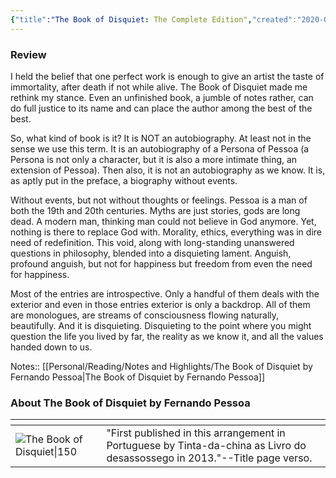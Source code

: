 ```yaml
---
{"title":"The Book of Disquiet: The Complete Edition","created":"2020-03-04T00:00:00+06:00","updated":"2023-01-08T19:39:40+06:00","read_at":["2022-06-28T00:00:00+06:00"],"read_count":1,"authors":["Fernando Pessoa"],"status":"Read","rating":5,"reviewed":true,"dg-publish":true,"cover":"https://images-na.ssl-images-amazon.com/images/S/compressed.photo.goodreads.com/books/1591219012i/40881621.jpg","dg-metatags":{"og:image":"https://images-na.ssl-images-amazon.com/images/S/compressed.photo.goodreads.com/books/1591219012i/40881621.jpg"},"permalink":"/personal/reading/books/read/the-book-of-disquiet-the-complete-edition-by-fernando-pessoa/","dgPassFrontmatter":true}
---
```


### Review
I held the belief that one perfect work is enough to give an artist the taste of immortality, after death if not while alive. The Book of Disquiet made me rethink my stance. Even an unfinished book, a jumble of notes rather, can do full justice to its name and can place the author among the best of the best.

So, what kind of book is it? It is NOT an autobiography. At least not in the sense we use this term. It is an autobiography of a Persona of Pessoa (a Persona is not only a character, but it is also a more intimate thing, an extension of Pessoa). Then also, it is not an autobiography as we know. It is, as aptly put in the preface, a biography without events.

Without events, but not without thoughts or feelings. Pessoa is a man of both the 19th and 20th centuries. Myths are just stories, gods are long dead. A modern man, thinking man could not believe in God anymore. Yet, nothing is there to replace God with. Morality, ethics, everything was in dire need of redefinition. This void, along with long-standing unanswered questions in philosophy, blended into a disquieting lament. Anguish, profound anguish, but not for happiness but freedom from even the need for happiness.

Most of the entries are introspective. Only a handful of them deals with the exterior and even in those entries exterior is only a backdrop. All of them are monologues, are streams of consciousness flowing naturally, beautifully. And it is disquieting. Disquieting to the point where you might question the life you lived by far, the reality as we know it, and all the values handed down to us.

Notes:: [[Personal/Reading/Notes and Highlights/The Book of Disquiet by Fernando Pessoa\|The Book of Disquiet by Fernando Pessoa]]

### About The Book of Disquiet by Fernando Pessoa
| <!-- -->    | <!-- -->    |
|-------------|-------------|
| ![The Book of Disquiet\|150](https://images-na.ssl-images-amazon.com/images/S/compressed.photo.goodreads.com/books/1591219012i/40881621.jpg)         | "First published in this arrangement in Portuguese by Tinta-da-china as Livro do desassossego in 2013."--Title page verso.         |

